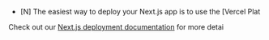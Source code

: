 
- [N]
The easiest way to deploy your Next.js app is to use the [Vercel Plat

Check out our [Next.js deployment documentation](https://nextjs.org/docs/deployment) for more detai
